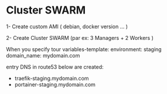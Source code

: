 # Cluster SWARM

1- Create custom AMI ( debian, docker version ... )

2- Create Cluster SWARM (par ex: 3 Managers + 2 Workers )

When you specify tour variables-template:
environment: staging
domain_name: mydomain.com

entry DNS in route53 below are created:
- traefik-staging.mydomain.com 
- portainer-staging.mydomain.com 

